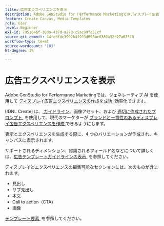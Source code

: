 ```yaml
---
title: 広告エクスペリエンスを表示
description: Adobe GenStudio for Performance Marketingでのディスプレイ広告エクスペリエンスについて説明します。
feature: Create Canvas, Media Templates
role: User
level: Beginner
exl-id: 7951646f-38da-437d-a270-c5ac99fa51cf
source-git-commit: 44fedfdc3902b4f993d656ae6360a32e27a62520
workflow-type: tm+mt
source-wordcount: '103'
ht-degree: 1%

---
```


# 広告エクスペリエンスを表示

Adobe GenStudio for Performance Marketingでは、ジェネレーティブ AI を使用して [&#x200B; ディスプレイ広告エクスペリエンスの作成を成功 &#x200B;](/help/user-guide/create/create-display-ad.md) 効率化できます。

[!DNL Create] は、[&#x200B; ガイドライン &#x200B;](/help/user-guide/create/create-display-ad.md)、画像アセット、および [&#x200B; 適切に作成されたプロンプト &#x200B;](/help/user-guide/guidelines/overview.md) を使用して、現代のマーケターが [&#x200B; ブランドと一貫性のあるディスプレイ広告エクスペリエンスを作成 &#x200B;](/help/user-guide/effective-prompts.md) できるようにします。

表示とエクスペリエンスを生成する際に、4 つのバリエーションが作成され、キャンバスに表示されます。

サポートされるディメンション、認識されるフィールド名などについて詳しくは、[&#x200B; 広告テンプレートガイドラインの表示 &#x200B;](/help/user-guide/templates/display-template.md) を参照してください。

ディスプレイとエクスペリエンスの編集可能なセクションには、次のものが含まれます。

* 見出し
* サブ見出し
* 本文
* Call to action（CTA）
* 画像

[&#x200B; テンプレート要素 &#x200B;](/help/user-guide/content/use-templates.md#template-elements) を参照してください。

<!-- ## Character counts

After you generate a set of display ad variants, you can see the character count displayed for each section. Hover over or click into a generated section, such as the subject line or the body, and see the section name and character count for that section.

![Character count](/help/assets/character-count.png){width="500" zoomable="yes"} -->
